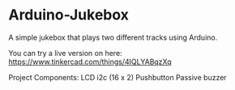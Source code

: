 # Arduino-Jukebox
A simple jukebox that plays two different tracks using Arduino.

You can try a live version on here: https://www.tinkercad.com/things/4IQLYABqzXq

Project Components:
LCD i2c (16 x 2)
Pushbutton
Passive buzzer
